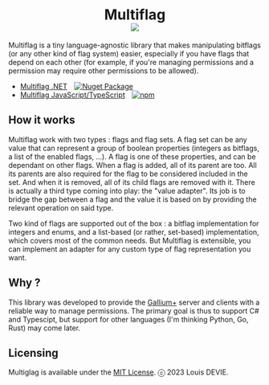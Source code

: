 <h1 align='center'>
  Multiflag<br/>
  <a href="https://codecov.io/gh/louisdevie/multiflag" > 
    <img src="https://codecov.io/gh/louisdevie/multiflag/graph/badge.svg?token=jzEIGeLIEj"/></a></h1>

Multiflag is a tiny language-agnostic library that makes manipulating bitflags (or any other kind of flag system) easier,
especially if you have flags that depend on each other (for example, if you're managing permissions and
a permission may require other permissions to be allowed).

- [Multiflag .NET](dotnet/README.md)&emsp;[![Nuget Package](https://img.shields.io/nuget/v/Multiflag)](https://www.nuget.org/packages/Multiflag)
- [Multiflag JavaScript/TypeScript](node/README.md)&emsp;[![npm](https://img.shields.io/npm/v/multiflag)](https://https://www.npmjs.com/package/multiflag)


## How it works

Multiflag work with two types : flags and flag sets.
A flag set can be any value that can represent a group of boolean properties (integers as bitflags, a list of the enabled flags, ...).
A flag is one of these properties, and can be dependant on other flags. When a flag is added, all of its parent are too. All its parents are also required
for the flag to be considered included in the set. And when it is removed, all of its child flags are removed with it.
There is actually a third type coming into play: the "value adapter". Its job is to bridge the gap between a flag and the value it is based on
by providing the relevant operation on said type.

Two kind of flags are supported out of the box : a bitflag implementation for integers and enums, and a list-based (or rather, set-based) implementation, which covers most of the common needs.
But Multiflag is extensible, you can implement an adapter for any custom type of flag representation you want.

## Why ?

This library was developed to provide the [Gallium+](https://github.com/galliumplus) server and clients with a reliable way to manage permissions. The primary goal
is thus to support C# and Typescipt, but support for other languages (I'm thinking Python, Go, Rust) may come later.

## Licensing

Multiglag is available under the [MIT License](LICENSE). ⓒ 2023 Louis DEVIE.
